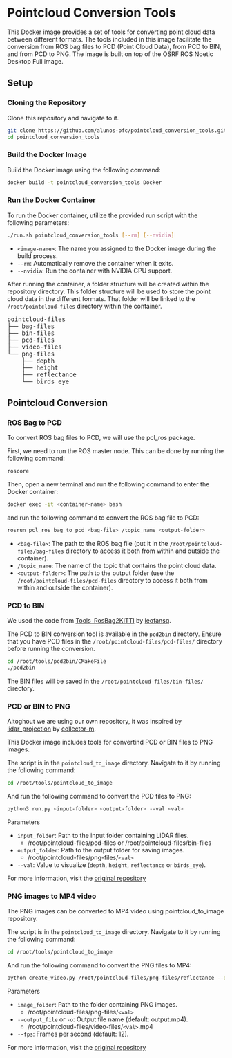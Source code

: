 # Pointcloud Conversion Tools

This Docker image provides a set of tools for converting point cloud data between different formats. The tools included in this image facilitate the conversion from ROS bag files to PCD (Point Cloud Data), from PCD to BIN, and from PCD to PNG. The image is built on top of the OSRF ROS Noetic Desktop Full image.

## Setup

### Cloning the Repository

Clone this repository and navigate to it.

```bash	
git clone https://github.com/alunos-pfc/pointcloud_conversion_tools.git
cd pointcloud_conversion_tools
```

### Build the Docker Image

Build the Docker image using the following command:

```bash
docker build -t pointcloud_conversion_tools Docker
```

### Run the Docker Container

To run the Docker container, utilize the provided run script with the following parameters:

```bash
./run.sh pointcloud_conversion_tools [--rm] [--nvidia]
```

- `<image-name>`: The name you assigned to the Docker image during the build process.
- `--rm`: Automatically remove the container when it exits.
- `--nvidia`: Run the container with NVIDIA GPU support.

After running the container, a folder structure will be created within the repository directory. This folder structure will be used to store the point cloud data in the different formats. That folder will be linked to the `/root/pointcloud-files` directory within the container.

<pre>
pointcloud-files
├── bag-files
├── bin-files
├── pcd-files
├── video-files
└── png-files
    ├── depth
    ├── height
    ├── reflectance
    └── birds_eye
</pre>

## Pointcloud Conversion

### ROS Bag to PCD

To convert ROS bag files to PCD, we will use the pcl_ros package. 

First, we need to run the ROS master node. This can be done by running the following command:

```bash
roscore
```

Then, open a new terminal and run the following command to enter the Docker container:

```bash
docker exec -it <container-name> bash
```

and run the following command to convert the ROS bag file to PCD:

```bash
rosrun pcl_ros bag_to_pcd <bag-file> /topic_name <output-folder>
```

- `<bag-file>`: The path to the ROS bag file (put it in the `/root/pointcloud-files/bag-files` directory to access it both from within and outside the container).
- `/topic_name`: The name of the topic that contains the point cloud data.
- `<output-folder>`: The path to the output folder (use the `/root/pointcloud-files/pcd-files` directory to access it both from within and outside the container).

### PCD to BIN

We used the code from [Tools_RosBag2KITTI](https://github.com/leofansq/Tools_RosBag2KITTI) by [leofansq](https://github.com/leofansq/).

The PCD to BIN conversion tool is available in the `pcd2bin` directory. Ensure that you have PCD files in the `/root/pointcloud-files/pcd-files/` directory before running the conversion.

```bash
cd /root/tools/pcd2bin/CMakeFile
./pcd2bin
```

The BIN files will be saved in the `/root/pointcloud-files/bin-files/` directory.

### PCD or BIN to PNG

Altoghout we are using our own repository, it was inspired by [lidar_projection](https://github.com/collector-m/lidar_projection) by [collector-m](https://github.com/collector-m).

This Docker image includes tools for convertind PCD or BIN files to PNG images.

The script is in the `pointcloud_to_image` directory. Navigate to it by running the following command:

```bash
cd /root/tools/pointcloud_to_image
```

And run the following command to convert the PCD files to PNG:

```bash
python3 run.py <input-folder> <output-folder> --val <val>
```

Parameters

- `input_folder`: Path to the input folder containing LiDAR files.
    - /root/pointcloud-files/pcd-files or /root/pointcloud-files/bin-files
- `output_folder`: Path to the output folder for saving images.
    - /root/pointcloud-files/png-files/`<val>`
- `--val`: Value to visualize (`depth`, `height`, `reflectance` or `birds_eye`).

For more information, visit the [original repository](https://github.com/alunos-pfc/pointcloud_to_image)

### PNG images to MP4 video

The PNG images can be converted to MP4 video using pointcloud_to_image repository.

The script is in the `pointcloud_to_image` directory. Navigate to it by running the following command:

```bash
cd /root/tools/pointcloud_to_image
```

And run the following command to convert the PNG files to MP4:

```bash
python create_video.py /root/pointcloud-files/png-files/reflectance --output_file /root/pointcloud-files/video-files/reflectance.mp4 --fps 24
```

Parameters

- `image_folder`: Path to the folder containing PNG images.
    - /root/pointcloud-files/png-files/`<val>`
- `--output_file` or `-o`: Output file name (default: output.mp4).
    - /root/pointcloud-files/video-files/`<val>`.mp4
- `--fps`: Frames per second (default: 12).

For more information, visit the [original repository](https://github.com/alunos-pfc/pointcloud_to_image)